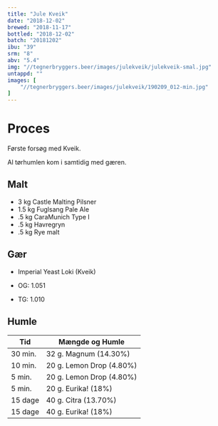```yaml
---
title: "Jule Kveik"
date: "2018-12-02"
brewed: "2018-11-17"
bottled: "2018-12-02"
batch: "20181202"
ibu: "39"
srm: "8"
abv: "5.4"
img: "//tegnerbryggers.beer/images/julekveik/julekveik-smal.jpg"
untappd: ""
images: [
    "//tegnerbryggers.beer/images/julekveik/190209_012-min.jpg"
]
---
```


# Proces

Første forsøg med Kveik.

Al tørhumlen kom i samtidig med gæren.

## Malt

* 3 kg Castle Malting Pilsner
* 1.5 kg Fuglsang Pale Ale
* .5 kg CaraMunich Type I
* .5 kg Havregryn
* .5 kg Rye malt

## Gær

* Imperial Yeast Loki (Kveik)

* OG: 1.051
* TG: 1.010

## Humle

| Tid     | Mængde og Humle          |
| ------- | ------------------------ |
| 30 min. | 32 g. Magnum (14.30%)    |
| 10 min. | 20 g. Lemon Drop (4.80%) |
| 5 min. | 20 g. Lemon Drop (4.80%)  |
| 5 min. | 20 g. Eurika! (18%)       |
| 15 dage | 40 g. Citra (13.70%)     |
| 15 dage | 40 g. Eurika! (18%)      |
